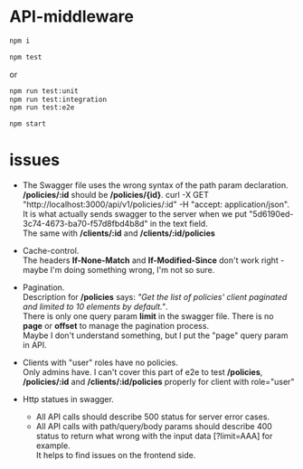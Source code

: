 # API-middleware
```sh
npm i
```
```sh
npm test
```
or
```sh
npm run test:unit
npm run test:integration
npm run test:e2e
```
```sh
npm start
```

# issues
- The Swagger file uses the wrong syntax of the path param declaration.  
**/policies/:id** should be **/policies/{id}**. 
curl -X GET "http://localhost:3000/api/v1/policies/:id" -H "accept: application/json". 
It is what actually sends swagger to the server when we put "5d6190ed-3c74-4673-ba70-f57d8fbd4b8d" in the text field.  
The same with **/clients/:id** and **/clients/:id/policies**

- Cache-control.  
The headers **If-None-Match** and **If-Modified-Since** don't work right - maybe I'm doing something wrong, I'm not so sure.

- Pagination.  
Description for **/policies** says: _"Get the list of policies' client paginated and limited to 10 elements by default."_.  
There is only one query param **limit** in the swagger file. There is no **page** or **offset** to manage the pagination process.  
Maybe I don't understand something, but I put the "page" query param in API.

- Clients with "user" roles have no policies.  
Only admins have. I can't cover this part of e2e to test **/policies**, **/policies/:id** and **/clients/:id/policies** properly for client with role="user"

- Http statues in swagger.  
    - All API calls should describe 500 status for server error cases.  
    - All API calls with path/query/body params should describe 400 status to return what wrong with the input data [?limit=AAA] for example.  
    It helps to find issues on the frontend side.